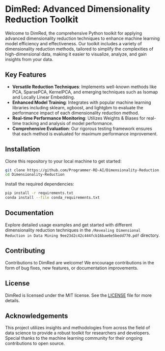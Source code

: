 # DimRed: Advanced Dimensionality Reduction Toolkit

Welcome to DimRed, the comprehensive Python toolkit for applying advanced dimensionality reduction techniques to enhance machine learning model efficiency and effectiveness. Our toolkit includes a variety of dimensionality reduction methods, tailored to simplify the complexities of high-dimensional data, making it easier to visualize, analyze, and gain insights from your data.

## Key Features

- **Versatile Reduction Techniques**: Implements well-known methods like PCA, SparsePCA, KernelPCA, and emerging techniques such as Isomap and Locally Linear Embedding.
- **Enhanced Model Training**: Integrates with popular machine learning libraries including sklearn, xgboost, and lightgbm to evaluate the performance impact of each dimensionality reduction method.
- **Real-time Performance Monitoring**: Utilizes Weights & Biases for real-time tracking and analysis of model performance.
- **Comprehensive Evaluation**: Our rigorous testing framework ensures that each method is evaluated for maximum performance improvement.

## Installation

Clone this repository to your local machine to get started:

```bash
git clone https://github.com/Programmer-RD-AI/Dimensionality-Reduction.git
cd Dimensionality-Reduction
```

Install the required dependencies:

```bash
pip install -r requirements.txt
conda install --file conda_requirements.txt
```

## Documentation

Explore detailed usage examples and get started with different dimensionality reduction techniques in the `/Revealing Dimensional Reduction in Data Mining 9ee23d2c42c444fcb16bae6e5bedd770.pdf` directory.

## Contributing

Contributions to DimRed are welcome! We encourage contributions in the form of bug fixes, new features, or documentation improvements.

## License

DimRed is licensed under the MIT license. See the [LICENSE](LICENSE) file for more details.

## Acknowledgements

This project utilizes insights and methodologies from across the field of data science to provide a robust toolkit for researchers and developers. Special thanks to the machine learning community for their ongoing contributions to open source.
